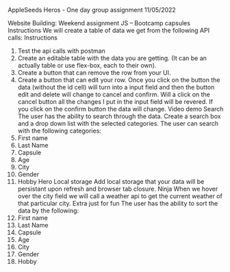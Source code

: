 AppleSeeds Heros - One day group assignment   11/05/2022




Website Building:
Weekend assignment
JS – Bootcamp capsules
Instructions
We will create a table of data we get from the following
API
calls:
Instructions
1. Test the api calls with postman
2. Create an editable table with the data you are getting.
(It can be an actually table or use flex-box, each to their
own).
3. Create a button that can remove the row from your UI.
4. Create a button that can edit your row. Once you click
on the button the data (without the id cell) will turn into a
input field and then the button edit and delete will
change to cancel and confirm.
Will a click on the cancel button all the changes I put in
the input field will be revered.
If you click on the confirm button the data will change.
Video demo
Search
The user has the ability to search through the data.
Create a search box and a drop down list with the
selected
categories. The user can search with the following
categories:
1. First name
2. Last Name
3. Capsule
4. Age
5. City
6. Gender
7. Hobby
Hero
Local storage
Add local storage that your data will be persistant upon
refresh and browser tab closure.
Ninja
When we hover over the city field we will call a weather
api
to get the current weather of that particular city.
Extra just for fun
The user has the ability to sort the data by the following:
1. First name
2. Last Name
3. Capsule
4. Age
5. City
6. Gender
7. Hobby